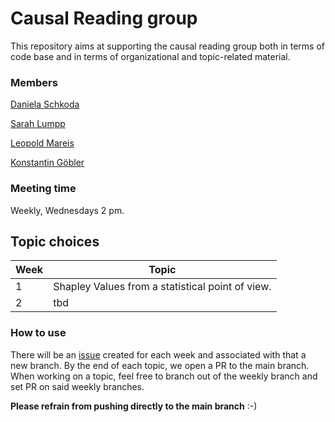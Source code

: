 # Causal Reading group

This repository aims at supporting the causal reading group both in terms of code base and in terms of organizational and topic-related material.

### Members

[Daniela Schkoda](https://campus.tum.de/tumonline/ee/ui/ca2/app/desktop/#/pl/ui/$ctx/visitenkarte.show_vcard?$ctx=design=ca2;header=max;lang=de&pPersonenGruppe=3&pPersonenId=6CD0EE8B1B9DCD5F)

[Sarah Lumpp](https://campus.tum.de/tumonline/ee/ui/ca2/app/desktop/#/pl/ui/$ctx/visitenkarte.show_vcard?$ctx=design=ca2;header=max;lang=de&pPersonenGruppe=3&pPersonenId=DEB64D7D357AF1A8)

[Leopold Mareis](https://campus.tum.de/tumonline/ee/ui/ca2/app/desktop/#/pl/ui/$ctx/visitenkarte.show_vcard?$ctx=design=ca2;header=max;lang=de&pPersonenGruppe=3&pPersonenId=D14CB5E0B6D1A375)

[Konstantin Göbler](https://campus.tum.de/tumonline/ee/ui/ca2/app/desktop/#/pl/ui/$ctx/visitenkarte.show_vcard?$ctx=design=ca2;header=max;lang=de&pPersonenGruppe=3&pPersonenId=F9B941CC955BB30B)

### Meeting time

Weekly, Wednesdays 2 pm.

## Topic choices

| Week | Topic |
| ---- | ----- |
| 1     | Shapley Values from a statistical point of view. |
| 2     | tbd |


### How to use

There will be an [issue](https://github.com/konstantingoe/causal_reading/issues) created for each week and associated with that a new branch. By the end of each topic, we open a PR to the main branch. When working on a topic, feel free to branch out of the weekly branch and set PR on said weekly branches.

**Please refrain from pushing directly to the main branch** :-)
